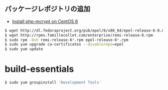 ## パッケージレポジトリの追加

- [Install php-mcrypt on CentOS 6](https://stackoverflow.com/questions/17109818/install-php-mcrypt-on-centos-6)

~~~bash
$ wget http://dl.fedoraproject.org/pub/epel/6/x86_64/epel-release-6-8.noarch.rpm
$ wget http://rpms.famillecollet.com/enterprise/remi-release-6.rpm
$ sudo rpm -Uvh remi-release-6*.rpm epel-release-6*.rpm
$ sudo yum upgrade ca-certificates --disablerepo=epel
$ sudo yum update
~~~


# build-essentials

~~~bash
$ sudo yum groupinstall 'Development Tools'
~~~
